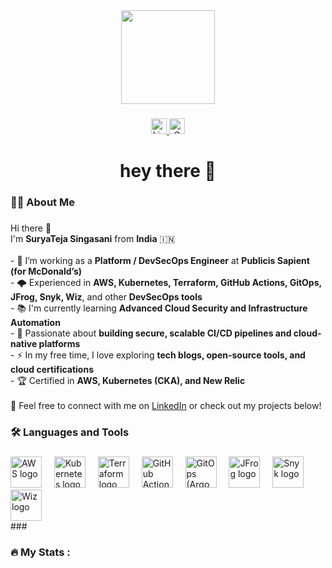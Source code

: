 <div align="center">
  <img height="150" src="https://media.giphy.com/media/M9gbBd9nbDrOTu1Mqx/giphy.gif" />
</div>

###

<div align="center">
  <a href="https://www.linkedin.com/in/suryateja-singasani-514b42319/" target="_blank">
    <img src="https://img.shields.io/static/v1?message=LinkedIn&logo=linkedin&label=&color=0077B5&logoColor=white&labelColor=&style=for-the-badge" height="25" alt="LinkedIn logo" />
  </a>
  <a href="mailto:suryatejadivum@gmail.com" target="_blank">
    <img src="https://img.shields.io/static/v1?message=Gmail&logo=gmail&label=&color=D14836&logoColor=white&labelColor=&style=for-the-badge" height="25" alt="Gmail logo" />
  </a>
</div>

###

<h1 align="center">hey there 👋</h1>

###

<h3 align="left">👩‍💻  About Me</h3>

###

<p align="left">
Hi there 👋  <br>
I'm <b>SuryaTeja Singasani</b> from <b>India</b> 🇮🇳  <br><br>
- 🔭 I’m working as a <b>Platform / DevSecOps Engineer</b> at <b>Publicis Sapient (for McDonald’s)</b>  <br>
- 🌩️ Experienced in <b>AWS, Kubernetes, Terraform, GitHub Actions, GitOps, JFrog, Snyk, Wiz</b>, and other <b>DevSecOps tools</b>  <br>
- 📚 I'm currently learning <b>Advanced Cloud Security and Infrastructure Automation</b>  <br>
- 🧠 Passionate about <b>building secure, scalable CI/CD pipelines and cloud-native platforms</b>  <br>
- ⚡ In my free time, I love exploring <b>tech blogs, open-source tools, and cloud certifications</b>  <br>
- 🏆 Certified in <b>AWS, Kubernetes (CKA), and New Relic</b>  <br><br>
💬 Feel free to connect with me on 
<a href="https://www.linkedin.com/in/suryateja-singasani-514b42319/">LinkedIn</a> or check out my projects below!
</p>

###

<h3 align="left">🛠 Languages and Tools</h3>

###

<div align="left">
  <img src="https://cdn.jsdelivr.net/gh/devicons/devicon/icons/amazonwebservices/amazonwebservices-original-wordmark.svg" height="50" alt="AWS logo" />
  <img width="12" />
  <img src="https://cdn.jsdelivr.net/gh/devicons/devicon/icons/kubernetes/kubernetes-plain-wordmark.svg" height="50" alt="Kubernetes logo" />
  <img width="12" />
  <img src="https://cdn.jsdelivr.net/gh/devicons/devicon/icons/terraform/terraform-original-wordmark.svg" height="50" alt="Terraform logo" />
  <img width="12" />
  <img src="https://cdn.jsdelivr.net/gh/devicons/devicon/icons/github/github-original-wordmark.svg" height="50" alt="GitHub Actions logo" />
  <img width="12" />
  <img src="https://raw.githubusercontent.com/cncf/artwork/main/projects/argo/argo-icon-color.svg" height="50" alt="GitOps (ArgoCD) logo" />
  <img width="12" />
  <img src="https://seeklogo.com/images/J/jfrog-logo-2484D5C810-seeklogo.com.png" height="50" alt="JFrog logo" />
  <img width="12" />
  <img src="https://cdn.worldvectorlogo.com/logos/snyk.svg" height="50" alt="Snyk logo" />
  <img width="12" />
  <img src="https://companieslogo.com/img/orig/WIZ_BIG.D-94d4ff3c.png?t=1720938365" height="50" alt="Wiz logo" />
</div>
###

<h3 align="left">🔥 My Stats :</h3>

